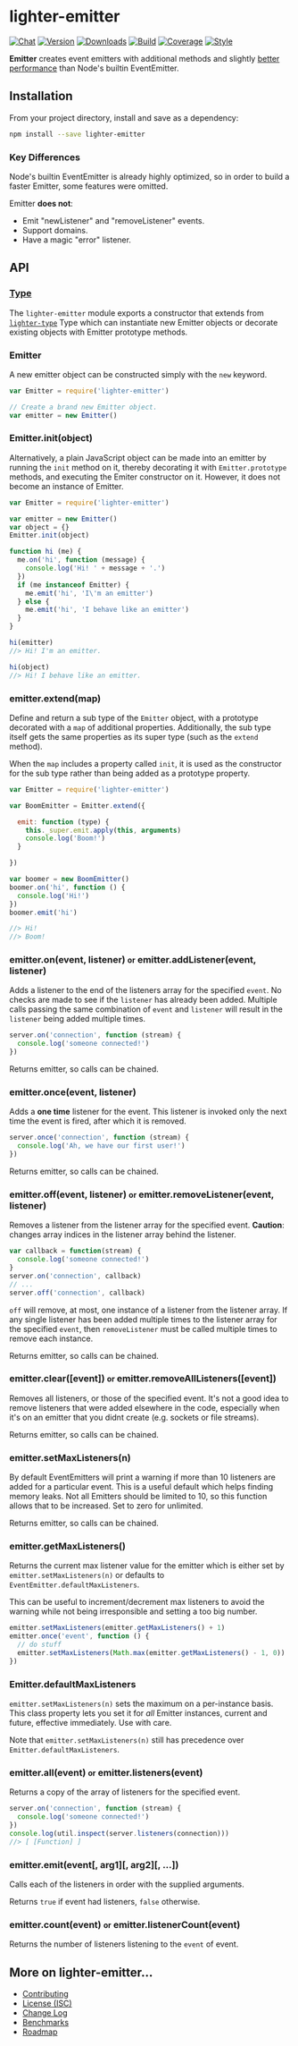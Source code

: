 # lighter-emitter
[![Chat](https://badges.gitter.im/chat.svg)](//gitter.im/lighterio/public)
[![Version](https://img.shields.io/npm/v/lighter-emitter.svg)](//www.npmjs.com/package/lighter-emitter)
[![Downloads](https://img.shields.io/npm/dm/lighter-emitter.svg)](//www.npmjs.com/package/lighter-emitter)
[![Build](https://img.shields.io/travis/lighterio/lighter-emitter.svg)](//travis-ci.org/lighterio/lighter-emitter)
[![Coverage](https://img.shields.io/coveralls/lighterio/lighter-emitter/master.svg)](//coveralls.io/r/lighterio/lighter-emitter)
[![Style](https://img.shields.io/badge/code%20style-standard-brightgreen.svg)](//www.npmjs.com/package/standard)

**Emitter** creates event emitters with additional methods and slightly
[better performance](//github.com/lighterio/lighter-emitter/blob/master/BENCHMARKS.md)
than Node's builtin EventEmitter.


## Installation

From your project directory, install and save as a dependency:
```bash
npm install --save lighter-emitter
```

### Key Differences

Node's builtin EventEmitter is already highly optimized, so in order to build
a faster Emitter, some features were omitted.

Emitter **does not**:
* Emit "newListener" and "removeListener" events.
* Support domains.
* Have a magic "error" listener.


## API

### [Type](//www.npmjs.com/package/lighter-type)

The `lighter-emitter` module exports a constructor that extends from
[`lighter-type`](//www.npmjs.com/package/lighter-type) Type which can
instantiate new Emitter objects or decorate existing objects with Emitter
prototype methods.

### Emitter

A new emitter object can be constructed simply with the `new` keyword.

```js
var Emitter = require('lighter-emitter')

// Create a brand new Emitter object.
var emitter = new Emitter()
```

### Emitter.init(object)

Alternatively, a plain JavaScript object can be made into an emitter
by running the `init` method on it, thereby decorating it with
`Emitter.prototype` methods, and executing the Emiter constructor on
it. However, it does not become an instance of Emitter.

```js
var Emitter = require('lighter-emitter')

var emitter = new Emitter()
var object = {}
Emitter.init(object)

function hi (me) {
  me.on('hi', function (message) {
    console.log('Hi! ' + message + '.')
  })
  if (me instanceof Emitter) {
    me.emit('hi', 'I\'m an emitter')
  } else {
    me.emit('hi', 'I behave like an emitter')
  }
}

hi(emitter)
//> Hi! I'm an emitter.

hi(object)
//> Hi! I behave like an emitter.
```

### emitter.extend(map)

Define and return a sub type of the `Emitter` object, with a prototype decorated
with a `map` of additional properties. Additionally, the sub type itself gets
the same properties as its super type (such as the `extend` method).

When the `map` includes a property called `init`, it is used as the constructor
for the sub type rather than being added as a prototype property.

```js
var Emitter = require('lighter-emitter')

var BoomEmitter = Emitter.extend({

  emit: function (type) {
    this._super.emit.apply(this, arguments)
    console.log('Boom!')
  }

})

var boomer = new BoomEmitter()
boomer.on('hi', function () {
  console.log('Hi!')
})
boomer.emit('hi')

//> Hi!
//> Boom!
```

### emitter.on(event, listener) <small>or</small> emitter.addListener(event, listener)
Adds a listener to the end of the listeners array for the specified `event`.
No checks are made to see if the `listener` has already been added. Multiple
calls passing the same combination of `event` and `listener` will result in the
`listener` being added multiple times.

```js
server.on('connection', function (stream) {
  console.log('someone connected!')
})
```

Returns emitter, so calls can be chained.

### emitter.once(event, listener)
Adds a **one time** listener for the event. This listener is
invoked only the next time the event is fired, after which
it is removed.

```js
server.once('connection', function (stream) {
  console.log('Ah, we have our first user!')
})
```

Returns emitter, so calls can be chained.

### emitter.off(event, listener) <small>or</small> emitter.removeListener(event, listener)
Removes a listener from the listener array for the specified event.
**Caution**: changes array indices in the listener array behind the listener.

```js
var callback = function(stream) {
  console.log('someone connected!')
}
server.on('connection', callback)
// ...
server.off('connection', callback)
```

`off` will remove, at most, one instance of a listener from the
listener array. If any single listener has been added multiple times to the
listener array for the specified `event`, then `removeListener` must be called
multiple times to remove each instance.

Returns emitter, so calls can be chained.

### emitter.clear([event]) <small>or</small> emitter.removeAllListeners([event])
Removes all listeners, or those of the specified event. It's not a good idea to
remove listeners that were added elsewhere in the code, especially when it's on
an emitter that you didnt create (e.g. sockets or file streams).

Returns emitter, so calls can be chained.

### emitter.setMaxListeners(n)
By default EventEmitters will print a warning if more than 10 listeners are
added for a particular event. This is a useful default which helps finding
memory leaks. Not all Emitters should be limited to 10, so this function
allows that to be increased. Set to zero for unlimited.

Returns emitter, so calls can be chained.

### emitter.getMaxListeners()
Returns the current max listener value for the emitter which is either set by
`emitter.setMaxListeners(n)` or defaults to `EventEmitter.defaultMaxListeners`.

This can be useful to increment/decrement max listeners to avoid the warning
while not being irresponsible and setting a too big number.

```js
emitter.setMaxListeners(emitter.getMaxListeners() + 1)
emitter.once('event', function () {
  // do stuff
  emitter.setMaxListeners(Math.max(emitter.getMaxListeners() - 1, 0))
})
```

### Emitter.defaultMaxListeners
`emitter.setMaxListeners(n)` sets the maximum on a per-instance basis.
This class property lets you set it for *all* Emitter instances,
current and future, effective immediately. Use with care.

Note that `emitter.setMaxListeners(n)` still has precedence over
`Emitter.defaultMaxListeners`.

### emitter.all(event) <small>or</small> emitter.listeners(event)
Returns a copy of the array of listeners for the specified event.

```js
server.on('connection', function (stream) {
  console.log('someone connected!')
})
console.log(util.inspect(server.listeners(connection)))
//> [ [Function] ]
```

### emitter.emit(event[, arg1][, arg2][, ...])
Calls each of the listeners in order with the supplied arguments.

Returns `true` if event had listeners, `false` otherwise.


### emitter.count(event) <small>or</small> emitter.listenerCount(event)
Returns the number of listeners listening to the `event` of event.


## More on lighter-emitter...
* [Contributing](//github.com/lighterio/lighter-emitter/blob/master/CONTRIBUTING.md)
* [License (ISC)](//github.com/lighterio/lighter-emitter/blob/master/LICENSE.md)
* [Change Log](//github.com/lighterio/lighter-emitter/blob/master/CHANGELOG.md)
* [Benchmarks](//github.com/lighterio/lighter-emitter/blob/master/BENCHMARKS.md)
* [Roadmap](//github.com/lighterio/lighter-emitter/blob/master/ROADMAP.md)
